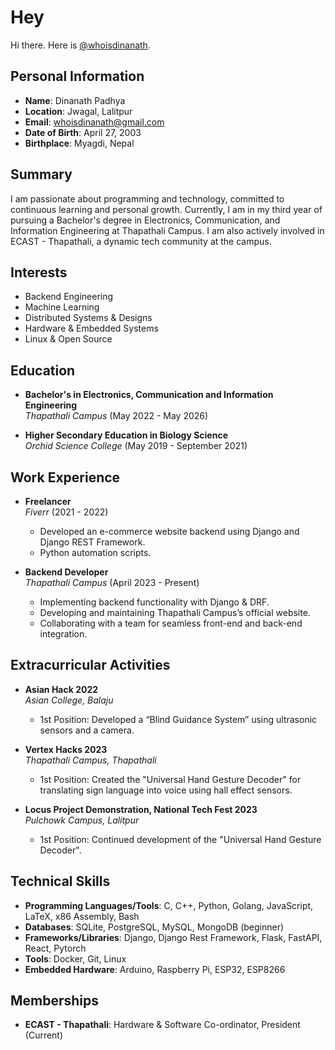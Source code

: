 # Hey

Hi there. Here is [@whoisdinanath](<https://linkedin.com/in/whoisdinanath>).

## Personal Information

- **Name**: Dinanath Padhya
- **Location**: Jwagal, Lalitpur
- **Email**: <whoisdinanath@gmail.com>
- **Date of Birth**: April 27, 2003
- **Birthplace**: Myagdi, Nepal

## Summary

I am passionate about programming and technology, committed to continuous learning and personal growth. Currently, I am in my third year of pursuing a Bachelor's degree in Electronics, Communication, and Information Engineering at Thapathali Campus. I am also actively involved in ECAST - Thapathali, a dynamic tech community at the campus.

## Interests

- Backend Engineering
- Machine Learning
- Distributed Systems & Designs
- Hardware & Embedded Systems
- Linux & Open Source

## Education

- **Bachelor's in Electronics, Communication and Information Engineering**  
  *Thapathali Campus* (May 2022 - May 2026)  
  <!-- - First Year Project: *Bibliocrypt* - A decentralized library management system using blockchain technology. -->

- **Higher Secondary Education in Biology Science**  
  *Orchid Science College* (May 2019 - September 2021)  
  <!-- - Final Grade: 3.73/4 -->

## Work Experience

- **Freelancer**  
  *Fiverr* (2021 - 2022)  
  - Developed an e-commerce website backend using Django and Django REST Framework.
  - Python automation scripts.
  <!-- - Assisted clients with various projects. -->

- **Backend Developer**  
  *Thapathali Campus* (April 2023 - Present)  
  - Implementing backend functionality with Django & DRF.
  - Developing and maintaining Thapathali Campus’s official website.
  - Collaborating with a team for seamless front-end and back-end integration.

## Extracurricular Activities

- **Asian Hack 2022**  
  *Asian College, Balaju*  
  - 1st Position: Developed a “Blind Guidance System” using ultrasonic sensors and a camera.

- **Vertex Hacks 2023**  
  *Thapathali Campus, Thapathali*  
  - 1st Position: Created the "Universal Hand Gesture Decoder" for translating sign language into voice using hall effect sensors.

- **Locus Project Demonstration, National Tech Fest 2023**  
  *Pulchowk Campus, Lalitpur*  
  - 1st Position: Continued development of the "Universal Hand Gesture Decoder".

## Technical Skills

- **Programming Languages/Tools**: C, C++, Python, Golang, JavaScript, LaTeX, x86 Assembly, Bash
- **Databases**: SQLite, PostgreSQL, MySQL, MongoDB (beginner)
- **Frameworks/Libraries**: Django, Django Rest Framework, Flask, FastAPI, React, Pytorch
- **Tools**: Docker, Git, Linux
- **Embedded Hardware**: Arduino, Raspberry Pi, ESP32, ESP8266

## Memberships

- **ECAST - Thapathali**: Hardware & Software Co-ordinator, President (Current)
